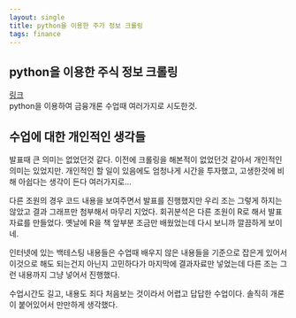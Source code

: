 ```yaml
---
layout: single
title: python을 이용한 주가 정보 크롤링
tags: finance
---
```

    
## python을 이용한 주식 정보 크롤링
[링크](https://github.com/noir1458/python_finance)  
python을 이용하여 금융개론 수업때 여러가지로 시도한것.

## 수업에 대한 개인적인 생각들
발표때 큰 의미는 없었던것 같다. 이전에 크롤링을 해본적이 없었던것 같아서 개인적인 의미는 있었지만. 개인적인 할 일이 있음에도 엄청나게 시간을 투자했고, 고생한것에 비해 아쉽다는 생각이 든다 여러가지로...  

다른 조원의 경우 코드 내용을 보여주면서 발표를 진행했지만 우리 조는 그렇게 하지는 않았고 결과 그래프만 첨부해서 마무리 지었다. 회귀분석은 다른 조원이 R로 해서 발표자료를 만들었다. 옛날에 R을 책 앞부분 조금만 배웠었는데 다시 보니까 깔끔하게 보이네.  

인터넷에 있는 백테스팅 내용들은 수업때 배우지 않은 내용들을 기준으로 잡은게 있어서 이것으로 해도 되는건지 아닌지 고민하다가 마지막에 결과자료만 넣었는데 다른 조는 그런 내용까지 그냥 넣어서 진행했다.

수업시간도 길고, 내용도 죄다 처음보는 것이라서 어렵고 답답한 수업이다. 솔직히 개론이 붙어있어서 만만하게 생각했다.